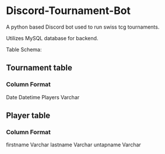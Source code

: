 # Discord-Tournament-Bot
A python based Discord bot used to run swiss tcg tournaments.

Utilizes MySQL database for backend.

Table Schema:

## Tournament table

### Column     Format

Date       Datetime
Players    Varchar

## Player table

### Column     Format
firstname      Varchar
lastname       Varchar
untapname      Varchar
